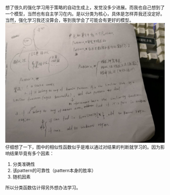 想了很久的强化学习用于策略的自动生成上，发觉没多少进展。而我也自己想到了一个模型，当然也有自主学习在内。是以分类为核心，具体是怎样弄我还没定好。当然，强化学习我还没算会，等到我学会了可能会有更好的模型。
<img src="./img/strat.jpg">
仔细想了一下，图中的相似性函数似乎是难以通过对结果的判断就学习的。因为影响结果毕竟有多个因素：
1. 分类准确性
2. 该pattern的可靠性（pattern本身的胜率）
3. 随机因素

所以分类函数估计得另外想办法学习。
